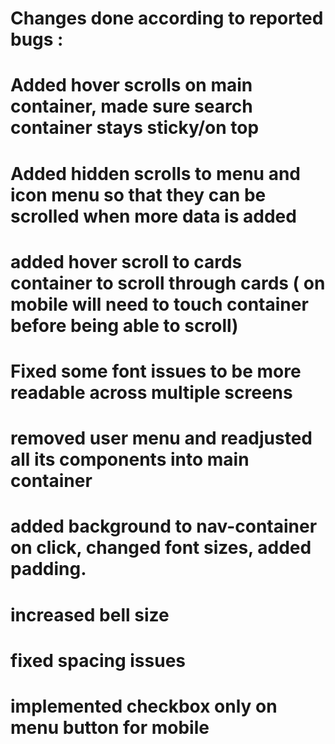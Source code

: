 # Changes done according to reported bugs :
# Added hover scrolls on main container, made sure search container stays sticky/on top
# Added hidden scrolls to menu and icon menu so that they can be scrolled when more data is added
# added hover scroll to cards container to scroll through cards ( on mobile will need to touch container before being able to scroll)
# Fixed some font issues to be more readable across multiple screens
# removed user menu and readjusted all its components into main container
# added background to nav-container on click, changed font sizes, added padding.
# increased bell size
# fixed spacing issues
# implemented checkbox only on menu button for mobile